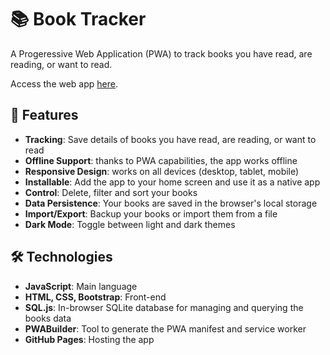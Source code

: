 # 📚 Book Tracker

A Progeressive Web Application (PWA) to track books you have read, are reading, or want to read.

Access the web app [here](https://gabrielzitelli.github.io/litarchive/).

## 🌟 Features
- **Tracking**: Save details of books you have read, are reading, or want to read
- **Offline Support**: thanks to PWA capabilities, the app works offline
- **Responsive Design**: works on all devices (desktop, tablet, mobile)
- **Installable**: Add the app to your home screen and use it as a native app
- **Control**: Delete, filter and sort your books
- **Data Persistence**: Your books are saved in the browser's local storage
- **Import/Export**: Backup your books or import them from a file
- **Dark Mode**: Toggle between light and dark themes

## 🛠️ Technologies

- **JavaScript**: Main language
- **HTML, CSS, Bootstrap**: Front-end
- **SQL.js**: In-browser SQLite database for managing and querying the books data
- **PWABuilder**: Tool to generate the PWA manifest and service worker
- **GitHub Pages**: Hosting the app
